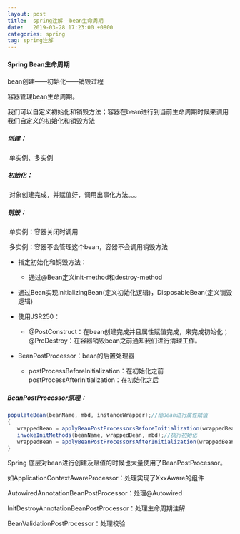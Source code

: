 ```yaml
---
layout: post
title:  spring注解--bean生命周期
date:   2019-03-28 17:23:00 +0800
categories: spring
tag: spring注解
---
```


#### Spring Bean生命周期

bean创建——初始化——销毁过程

容器管理bean生命周期。

我们可以自定义初始化和销毁方法；容器在bean进行到当前生命周期时候来调用我们自定义的初始化和销毁方法

##### 创建：

​	单实例、多实例

##### 初始化：

​	对象创建完成，并赋值好，调用出事化方法。。。

##### 销毁：

​	单实例：容器关闭时调用

​	多实例：容器不会管理这个bean，容器不会调用销毁方法

- 指定初始化和销毁方法：

  - 通过@Bean定义init-method和destroy-method

- 通过Bean实现InitializingBean(定义初始化逻辑)，DisposableBean(定义销毁逻辑)

- 使用JSR250：

  - @PostConstruct：在bean创建完成并且属性赋值完成，来完成初始化；@PreDestroy：在容器销毁bean之前通知我们进行清理工作。

- BeanPostProcessor：bean的后置处理器

  - postProcessBeforeInitialization：在初始化之前
    postProcessAfterInitialization：在初始化之后

##### BeanPostProcessor原理：

```java
populateBean(beanName, mbd, instanceWrapper);//给Bean进行属性赋值
{
   wrappedBean = applyBeanPostProcessorsBeforeInitialization(wrappedBean, beanName);
   invokeInitMethods(beanName, wrappedBean, mbd);//执行初始化
   wrappedBean = applyBeanPostProcessorsAfterInitialization(wrappedBean, beanName);
}
```

Spring 底层对bean进行创建及赋值的时候也大量使用了BeanPostProcessor。

如ApplicationContextAwareProcessor：处理实现了XxxAware的组件

AutowiredAnnotationBeanPostProcessor：处理@Autowired

InitDestroyAnnotationBeanPostProcessor：处理生命周期注解

BeanValidationPostProcessor：处理校验



